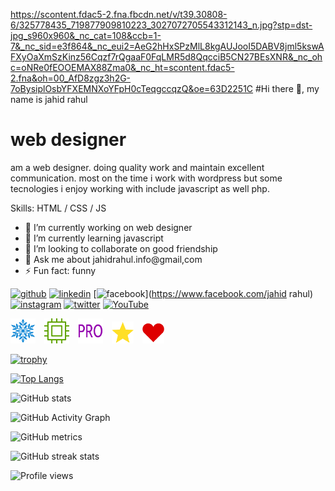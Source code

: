  https://scontent.fdac5-2.fna.fbcdn.net/v/t39.30808-6/325778435_719877909810223_3027072705543312143_n.jpg?stp=dst-jpg_s960x960&_nc_cat=108&ccb=1-7&_nc_sid=e3f864&_nc_eui2=AeG2hHxSPzMlL8kgAUJooI5DABV8jml5kswAFXyOaXmSzKinz56Cqzf7rQgaaF0FqLMR5d8QqcciB5CN27BEsXNR&_nc_ohc=oNRe0fEOOEMAX88Zma0&_nc_ht=scontent.fdac5-2.fna&oh=00_AfD8zgz3h2G-7oBysiplOsbYFXEMNXoYFpH0cTeqgccqzQ&oe=63D2251C
#Hi there 👋, my name is jahid rahul
# web designer


am a web designer. doing quality work and maintain excellent communication. most on the time i work with wordpress but some tecnologies i enjoy working with include javascript as well php.

Skills:  HTML / CSS / JS

- 🔭 I’m currently working on web designer  
- 🌱 I’m currently learning javascript 
- 👯 I’m looking to collaborate on good friendship 
- 💬 Ask me about jahidrahul.info@gmail,com 
- ⚡ Fun fact: funny 


[<img src='https://cdn.jsdelivr.net/npm/simple-icons@3.0.1/icons/github.svg' alt='github' height='40'>](https://github.com/jahidrahul50)  [<img src='https://cdn.jsdelivr.net/npm/simple-icons@3.0.1/icons/linkedin.svg' alt='linkedin' height='40'>](https://www.linkedin.com/in/jahidrahul50/)  [<img src='https://cdn.jsdelivr.net/npm/simple-icons@3.0.1/icons/facebook.svg' alt='facebook' height='40'>](https://www.facebook.com/jahid rahul)  [<img src='https://cdn.jsdelivr.net/npm/simple-icons@3.0.1/icons/instagram.svg' alt='instagram' height='40'>](https://www.instagram.com/jahidrahul50/)  [<img src='https://cdn.jsdelivr.net/npm/simple-icons@3.0.1/icons/twitter.svg' alt='twitter' height='40'>](https://twitter.com/@jahidrahul)  [<img src='https://cdn.jsdelivr.net/npm/simple-icons@3.0.1/icons/youtube.svg' alt='YouTube' height='40'>](https://www.youtube.com/channel/@jahidrahul50)  

<a href='https://archiveprogram.github.com/'><img src='https://raw.githubusercontent.com/acervenky/animated-github-badges/master/assets/acbadge.gif' width='40' height='40'></a> <a href='https://docs.github.com/en/developers'><img src='https://raw.githubusercontent.com/acervenky/animated-github-badges/master/assets/devbadge.gif' width='40' height='40'></a> <a href='https://github.com/pricing'><img src='https://raw.githubusercontent.com/acervenky/animated-github-badges/master/assets/pro.gif' width='40' height='40'></a> <a href='https://stars.github.com/'><img src='https://raw.githubusercontent.com/acervenky/animated-github-badges/master/assets/starbadge.gif' width='35' height='35'></a> <a href='https://docs.github.com/en/github/supporting-the-open-source-community-with-github-sponsors'><img src='https://raw.githubusercontent.com/acervenky/animated-github-badges/master/assets/sponsorbadge.gif' width='35' height='35'></a> 

[![trophy](https://github-profile-trophy.vercel.app/?username=jahidrahul50)](https://github.com/ryo-ma/github-profile-trophy)

[![Top Langs](https://github-readme-stats.vercel.app/api/top-langs/?username=jahidrahul50)](https://github.com/anuraghazra/github-readme-stats)

![GitHub stats](https://github-readme-stats.vercel.app/api?username=jahidrahul50&show_icons=true&count_private=true)  

![GitHub Activity Graph](https://activity-graph.herokuapp.com/graph?username=jahidrahul50)  

![GitHub metrics](https://metrics.lecoq.io/jahidrahul50)  

![GitHub streak stats](https://streak-stats.demolab.com/?user=jahidrahul50)  

![Profile views](https://gpvc.arturio.dev/jahidrahul50)  
